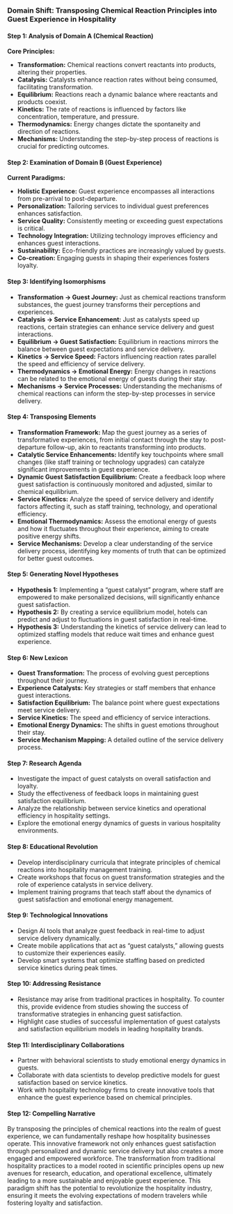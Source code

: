 ### Domain Shift: Transposing Chemical Reaction Principles into Guest Experience in Hospitality

#### Step 1: Analysis of Domain A (Chemical Reaction)
**Core Principles:**
- **Transformation:** Chemical reactions convert reactants into products, altering their properties.
- **Catalysis:** Catalysts enhance reaction rates without being consumed, facilitating transformation.
- **Equilibrium:** Reactions reach a dynamic balance where reactants and products coexist.
- **Kinetics:** The rate of reactions is influenced by factors like concentration, temperature, and pressure.
- **Thermodynamics:** Energy changes dictate the spontaneity and direction of reactions.
- **Mechanisms:** Understanding the step-by-step process of reactions is crucial for predicting outcomes.

#### Step 2: Examination of Domain B (Guest Experience)
**Current Paradigms:**
- **Holistic Experience:** Guest experience encompasses all interactions from pre-arrival to post-departure.
- **Personalization:** Tailoring services to individual guest preferences enhances satisfaction.
- **Service Quality:** Consistently meeting or exceeding guest expectations is critical.
- **Technology Integration:** Utilizing technology improves efficiency and enhances guest interactions.
- **Sustainability:** Eco-friendly practices are increasingly valued by guests.
- **Co-creation:** Engaging guests in shaping their experiences fosters loyalty.

#### Step 3: Identifying Isomorphisms
- **Transformation → Guest Journey:** Just as chemical reactions transform substances, the guest journey transforms their perceptions and experiences.
- **Catalysis → Service Enhancement:** Just as catalysts speed up reactions, certain strategies can enhance service delivery and guest interactions.
- **Equilibrium → Guest Satisfaction:** Equilibrium in reactions mirrors the balance between guest expectations and service delivery.
- **Kinetics → Service Speed:** Factors influencing reaction rates parallel the speed and efficiency of service delivery.
- **Thermodynamics → Emotional Energy:** Energy changes in reactions can be related to the emotional energy of guests during their stay.
- **Mechanisms → Service Processes:** Understanding the mechanisms of chemical reactions can inform the step-by-step processes in service delivery.

#### Step 4: Transposing Elements
- **Transformation Framework:** Map the guest journey as a series of transformative experiences, from initial contact through the stay to post-departure follow-up, akin to reactants transforming into products.
- **Catalytic Service Enhancements:** Identify key touchpoints where small changes (like staff training or technology upgrades) can catalyze significant improvements in guest experience.
- **Dynamic Guest Satisfaction Equilibrium:** Create a feedback loop where guest satisfaction is continuously monitored and adjusted, similar to chemical equilibrium.
- **Service Kinetics:** Analyze the speed of service delivery and identify factors affecting it, such as staff training, technology, and operational efficiency.
- **Emotional Thermodynamics:** Assess the emotional energy of guests and how it fluctuates throughout their experience, aiming to create positive energy shifts.
- **Service Mechanisms:** Develop a clear understanding of the service delivery process, identifying key moments of truth that can be optimized for better guest outcomes.

#### Step 5: Generating Novel Hypotheses
- **Hypothesis 1:** Implementing a “guest catalyst” program, where staff are empowered to make personalized decisions, will significantly enhance guest satisfaction.
- **Hypothesis 2:** By creating a service equilibrium model, hotels can predict and adjust to fluctuations in guest satisfaction in real-time.
- **Hypothesis 3:** Understanding the kinetics of service delivery can lead to optimized staffing models that reduce wait times and enhance guest experience.

#### Step 6: New Lexicon
- **Guest Transformation:** The process of evolving guest perceptions throughout their journey.
- **Experience Catalysts:** Key strategies or staff members that enhance guest interactions.
- **Satisfaction Equilibrium:** The balance point where guest expectations meet service delivery.
- **Service Kinetics:** The speed and efficiency of service interactions.
- **Emotional Energy Dynamics:** The shifts in guest emotions throughout their stay.
- **Service Mechanism Mapping:** A detailed outline of the service delivery process.

#### Step 7: Research Agenda
- Investigate the impact of guest catalysts on overall satisfaction and loyalty.
- Study the effectiveness of feedback loops in maintaining guest satisfaction equilibrium.
- Analyze the relationship between service kinetics and operational efficiency in hospitality settings.
- Explore the emotional energy dynamics of guests in various hospitality environments.

#### Step 8: Educational Revolution
- Develop interdisciplinary curricula that integrate principles of chemical reactions into hospitality management training.
- Create workshops that focus on guest transformation strategies and the role of experience catalysts in service delivery.
- Implement training programs that teach staff about the dynamics of guest satisfaction and emotional energy management.

#### Step 9: Technological Innovations
- Design AI tools that analyze guest feedback in real-time to adjust service delivery dynamically.
- Create mobile applications that act as “guest catalysts,” allowing guests to customize their experiences easily.
- Develop smart systems that optimize staffing based on predicted service kinetics during peak times.

#### Step 10: Addressing Resistance
- Resistance may arise from traditional practices in hospitality. To counter this, provide evidence from studies showing the success of transformative strategies in enhancing guest satisfaction.
- Highlight case studies of successful implementation of guest catalysts and satisfaction equilibrium models in leading hospitality brands.

#### Step 11: Interdisciplinary Collaborations
- Partner with behavioral scientists to study emotional energy dynamics in guests.
- Collaborate with data scientists to develop predictive models for guest satisfaction based on service kinetics.
- Work with hospitality technology firms to create innovative tools that enhance the guest experience based on chemical principles.

#### Step 12: Compelling Narrative
By transposing the principles of chemical reactions into the realm of guest experience, we can fundamentally reshape how hospitality businesses operate. This innovative framework not only enhances guest satisfaction through personalized and dynamic service delivery but also creates a more engaged and empowered workforce. The transformation from traditional hospitality practices to a model rooted in scientific principles opens up new avenues for research, education, and operational excellence, ultimately leading to a more sustainable and enjoyable guest experience. This paradigm shift has the potential to revolutionize the hospitality industry, ensuring it meets the evolving expectations of modern travelers while fostering loyalty and satisfaction.